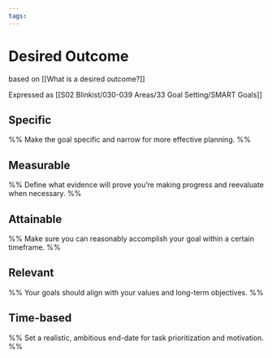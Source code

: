 ```yaml
---
tags: 
---
```

# Desired Outcome
based on [[What is a desired outcome?]]



Expressed as [[S02 Blinkist/030-039 Areas/33 Goal Setting/SMART Goals]]

## Specific  
%% 
Make the goal specific and narrow for more effective planning.
%%


## Measurable  
%%
Define what evidence will prove you’re making progress and reevaluate when necessary.
%%

## Attainable  
%%
Make sure you can reasonably accomplish your goal within a certain timeframe.
%%

## Relevant  
%%
Your goals should align with your values and long-term objectives.
%%

## Time-based  
%%
Set a realistic, ambitious end-date for task prioritization and motivation.
%%